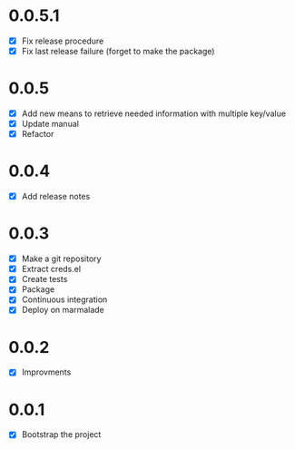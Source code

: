 # 0.0.5.1

- [X] Fix release procedure
- [X] Fix last release failure (forget to make the package)

# 0.0.5

- [X] Add new means to retrieve needed information with multiple key/value
- [X] Update manual
- [X] Refactor

# 0.0.4

- [X] Add release notes

# 0.0.3

- [X] Make a git repository
- [X] Extract creds.el
- [X] Create tests
- [X] Package
- [X] Continuous integration
- [X] Deploy on marmalade

# 0.0.2

- [X] Improvments

# 0.0.1

- [X] Bootstrap the project
